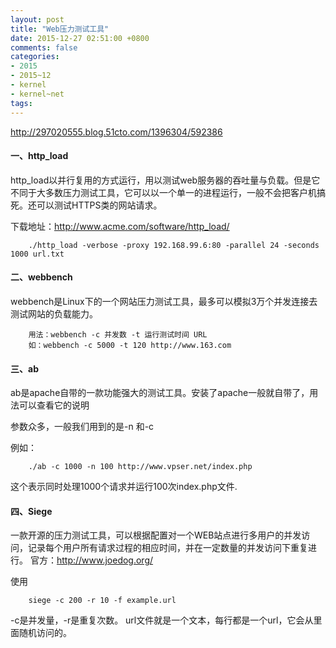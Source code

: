 ```yaml
---
layout: post
title: "Web压力测试工具"
date: 2015-12-27 02:51:00 +0800
comments: false
categories:
- 2015
- 2015~12
- kernel
- kernel~net
tags:
---
```

http://297020555.blog.51cto.com/1396304/592386

#### 一、http_load
http_load以并行复用的方式运行，用以测试web服务器的吞吐量与负载。但是它不同于大多数压力测试工具，它可以以一个单一的进程运行，一般不会把客户机搞死。还可以测试HTTPS类的网站请求。

下载地址：http://www.acme.com/software/http_load/

```
	./http_load -verbose -proxy 192.168.99.6:80 -parallel 24 -seconds 1000 url.txt
```

#### 二、webbench

webbench是Linux下的一个网站压力测试工具，最多可以模拟3万个并发连接去测试网站的负载能力。
```
	用法：webbench -c 并发数 -t 运行测试时间 URL
	如：webbench -c 5000 -t 120 http://www.163.com
```

#### 三、ab
ab是apache自带的一款功能强大的测试工具。安装了apache一般就自带了，用法可以查看它的说明

参数众多，一般我们用到的是-n 和-c

例如：
```
	./ab -c 1000 -n 100 http://www.vpser.net/index.php
```
这个表示同时处理1000个请求并运行100次index.php文件.

#### 四、Siege
一款开源的压力测试工具，可以根据配置对一个WEB站点进行多用户的并发访问，记录每个用户所有请求过程的相应时间，并在一定数量的并发访问下重复进行。
官方：http://www.joedog.org/

使用
```
	siege -c 200 -r 10 -f example.url
```

-c是并发量，-r是重复次数。 url文件就是一个文本，每行都是一个url，它会从里面随机访问的。

